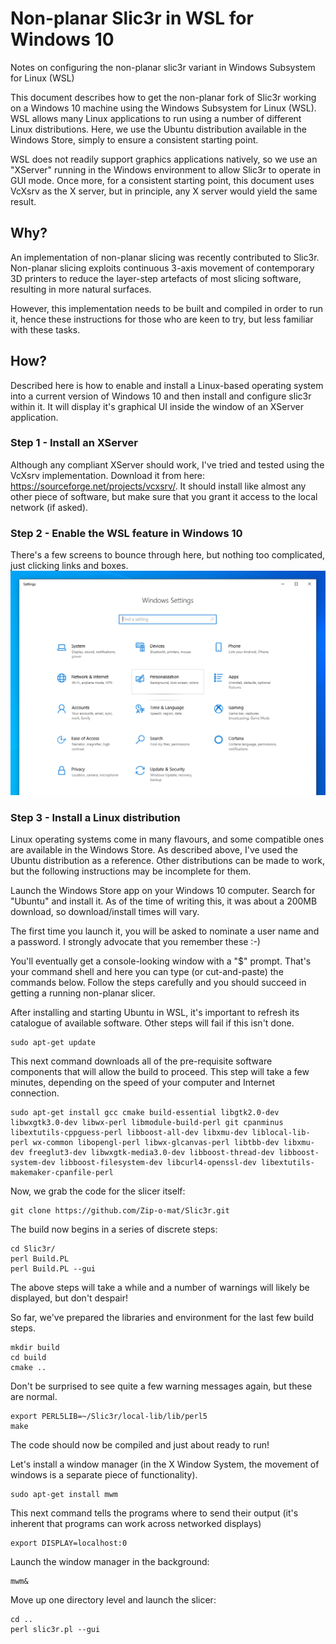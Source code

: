 # Non-planar Slic3r in WSL for Windows 10
Notes on configuring the non-planar slic3r variant in Windows Subsystem for Linux (WSL)

This document describes how to get the non-planar fork of Slic3r working on a Windows 10 machine using the Windows Subsystem for Linux (WSL). WSL allows many Linux applications to run using a number of different Linux distributions. Here, we use the Ubuntu distribution available in the Windows Store, simply to ensure a consistent starting point.

WSL does not readily support graphics applications natively, so we use an "XServer" running in the Windows environment to allow Slic3r to operate in GUI mode. Once more, for a consistent starting point, this document uses VcXsrv as the X server, but in principle, any X server would yield the same result.

## Why?
An implementation of non-planar slicing was recently contributed to Slic3r. Non-planar slicing exploits continuous 3-axis movement of contemporary 3D printers to reduce the layer-step artefacts of most slicing software, resulting in more natural surfaces.

However, this implementation needs to be built and compiled in order to run it, hence these instructions for those who are keen to try, but less familiar with these tasks.

## How?
Described here is how to enable and install a Linux-based operating system into a current version of Windows 10 and then install and configure slic3r within it. It will display it's graphical UI inside the window of an XServer application.

### Step 1 - Install an XServer
Although any compliant XServer should work, I've tried and tested using the VcXsrv implementation. Download it from here: https://sourceforge.net/projects/vcxsrv/. It should install like almost any other piece of software, but make sure that you grant it access to the local network (if asked).

### Step 2 - Enable the WSL feature in Windows 10
There's a few screens to bounce through here, but nothing too complicated, just clicking links and boxes.
![alt text](https://github.com/grandaspanna/Non-planar-Slic3r-in-WSL-for-WIndows-10/blob/master/images/Screenshot%20(3).png)


### Step 3 - Install a Linux distribution
Linux operating systems come in many flavours, and some compatible ones are available in the Windows Store. As described above, I've used the Ubuntu distribution as a reference. Other distributions can be made to work, but the following instructions may be incomplete for them.

Launch the Windows Store app on your Windows 10 computer. Search for "Ubuntu" and install it. As of the time of writing this, it was about a 200MB download, so download/install times will vary.

The first time you launch it, you will be asked to nominate a user name and a password. I strongly advocate that you remember these :-)

You'll eventually get a console-looking window with a "$" prompt. That's your command shell and here you can type (or cut-and-paste) the commands below. Follow the steps carefully and you should succeed in getting a running non-planar slicer.

After installing and starting Ubuntu in WSL, it's important to refresh its catalogue of available software. Other steps will fail if this isn't done.
```
sudo apt-get update
```
This next command downloads all of the pre-requisite software components that will allow the build to proceed. This step will take a few minutes, depending on the speed of your computer and Internet connection.

```
sudo apt-get install gcc cmake build-essential libgtk2.0-dev libwxgtk3.0-dev libwx-perl libmodule-build-perl git cpanminus libextutils-cppguess-perl libboost-all-dev libxmu-dev liblocal-lib-perl wx-common libopengl-perl libwx-glcanvas-perl libtbb-dev libxmu-dev freeglut3-dev libwxgtk-media3.0-dev libboost-thread-dev libboost-system-dev libboost-filesystem-dev libcurl4-openssl-dev libextutils-makemaker-cpanfile-perl
```
Now, we grab the code for the slicer itself:
```
git clone https://github.com/Zip-o-mat/Slic3r.git
```

The build now begins in a series of discrete steps:
```
cd Slic3r/
perl Build.PL
perl Build.PL --gui
```
The above steps will take a while and a number of warnings will likely be displayed, but don't despair!

So far, we've prepared the libraries and environment for the last few build steps.
```
mkdir build
cd build
cmake ..
```
Don't be surprised to see quite a few warning messages again, but these are normal.
```
export PERL5LIB=~/Slic3r/local-lib/lib/perl5
make
```
The code should now be compiled and just about ready to run!

Let's install a window manager (in the X Window System, the movement of windows is a separate piece of functionality).
```
sudo apt-get install mwm
```
This next command tells the programs where to send their output (it's inherent that programs can work across networked displays)
```
export DISPLAY=localhost:0
```

Launch the window manager in the background:
```
mwm&
```
Move up one directory level and launch the slicer:
```
cd ..
perl slic3r.pl --gui
```
